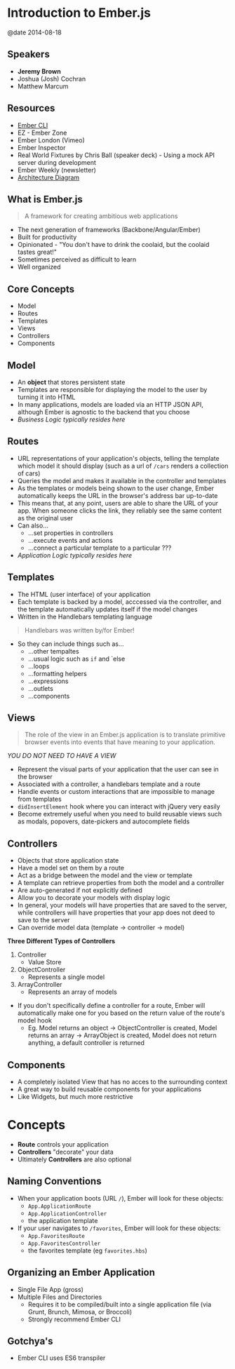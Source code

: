 # Introduction to Ember.js
@date 2014-08-18

## Speakers
- **Jeremy Brown**
- Joshua (Josh) Cochran
- Matthew Marcum

## Resources
- [Ember CLI](http://www.ember-cli.com/)
- EZ - Ember Zone
- Ember London (Vimeo)
- Ember Inspector
- Real World Fixtures by Chris Ball (speaker deck) - Using a mock API server during development
- Ember Weekly (newsletter)
- [Architecture Diagram](http://smashingmagazine.com/wp-content/uploads/2013/09/ember-sketch.png)

## What is Ember.js
> A framework for creating ambitious web applications

- The next generation of frameworks (Backbone/Angular/Ember)
- Built for productivity
- Opinionated - "You don't have to drink the coolaid, but the coolaid tastes great!"
- Sometimes perceived as difficult to learn
- Well organized

## Core Concepts
- Model
- Routes
- Templates
- Views
- Controllers
- Components

## Model
- An **object** that stores persistent state
- Templates are responsible for displaying the model to the user by turning it into HTML
- In many applications, models are loaded via an HTTP JSON API, although Ember is agnostic to the backend that you choose
- _Business Logic typically resides here_

## Routes
- URL representations of your application's objects, telling the template which model it should display (such as a url of `/cars` renders a collection of cars)
- Queries the model and makes it available in the controller and templates
- As the templates or models being shown to the user change, Ember automatically keeps the URL in the browser's address bar up-to-date
- This means that, at any point, users are able to share the URL of your app. When someone clicks the link, they reliably see the same content as the original user
- Can also…
	- …set properties in controllers
	- …execute events and actions
	- …connect a particular template to a particular ???
- _Application Logic typically resides here_

## Templates
- The HTML (user interface) of your application
- Each template is backed by a model, acccessed via the controller, and the template automatically updates itself if the model changes
- Written in the Handlebars templating language

> Handlebars was written by/for Ember!

- So they can include things such as…
	- …other tempaltes
	- …usual logic such as `if` and `else
	- …loops
	- …formatting helpers
	- …expressions
	- …outlets
	- …components

## Views
> The role of the view in an Ember.js application is to translate primitive browser events into events that have meaning to your application.

_YOU DO NOT NEED TO HAVE A VIEW_
- Represent the visual parts of your application that the user can see in the browser
- Associated with a controller, a handlebars template and a route
- Handle events or custom interactions that are impossible to manage from templates
- `didInsertElement` hook where you can interact with jQuery very easily
- Become extremely useful when you need to build reusable views such as modals, popovers, date-pickers and autocomplete fields

## Controllers
- Objects that store application state
- Have a model set on them by a route
- Act as a bridge between the model and the view or template
- A template can retrieve properties from both the model and a controller
- Are auto-generated if not explicitly defined
- Allow you to decorate your models with display logic
- In general, your models will have properties that are saved to the server, while controllers will have properties that your app does not deed to save to the server
- Can override model data (template -> controller -> model)

**Three Different Types of Controllers**
1. Controller
	- Value Store
2. ObjectController
	- Represents a single model
3. ArrayController
	- Represents an array of models


- If you don't specifically define a controller for a route, Ember will automatically make one for you based on the return value of the route's model hook
	- Eg. Model returns an object -> ObjectController is created, Model returns an array -> ArrayObject is created, Model does not return anything, a default controller is returned

## Components
- A completely isolated View that has no acces to the surrounding context
- A great way to build reusable components for your applications
- Like Widgets, but much more restrictive

# Concepts
- **Route** controls your application
- **Controllers** "decorate" your data
- Ultimately **Controllers** are also optional

## Naming Conventions
- When your application boots (URL `/`), Ember will look for these objects:
	- `App.ApplicationRoute`
	- `App.ApplicationController`
	- the application template
- If your user navigates to `/favorites`, Ember will look for these objects:
    - `App.FavoritesRoute`
    - `App.FavoritesController`
    - the favorites template (eg `favorites.hbs`)

## Organizing an Ember Application
- Single File App (gross)
- Multiple Files and Directories
    - Requires it to be compiled/built into a single application file (via Grunt, Brunch, Mimosa, or Broccoli)
    - Strongly recommend Ember CLI

## Gotchya's
- Ember CLI uses ES6 transpiler
